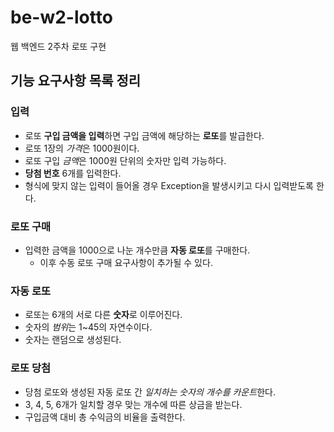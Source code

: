 # be-w2-lotto
웹 백엔드 2주차 로또 구현

## 기능 요구사항 목록 정리

### 입력

- 로또 **구입 금액을 입력**하면 구입 금액에 해당하는 **로또**를 발급한다.
- 로또 1장의 *가격*은 1000원이다.
- 로또 구입 *금액*은 1000원 단위의 숫자만 입력 가능하다.
- **당첨 번호** 6개를 입력한다.
- 형식에 맞지 않는 입력이 들어올 경우 Exception을 발생시키고 다시 입력받도록 한다.

### 로또 구매

- 입력한 금액을 1000으로 나눈 개수만큼 **자동 로또**를 구매한다.
  - 이후 수동 로또 구매 요구사항이 추가될 수 있다.

### 자동 로또

- 로또는 6개의 서로 다른 **숫자**로 이루어진다.
- 숫자의 *범위*는 1~45의 자연수이다.
- 숫자는 랜덤으로 생성된다.

### 로또 당첨

- 당첨 로또와 생성된 자동 로또 간 *일치하는 숫자의 개수를 카운트*한다.
- 3, 4, 5, 6개가 일치할 경우 맞는 개수에 따른 상금을 받는다.
- 구입금액 대비 총 수익금의 비율을 출력한다.